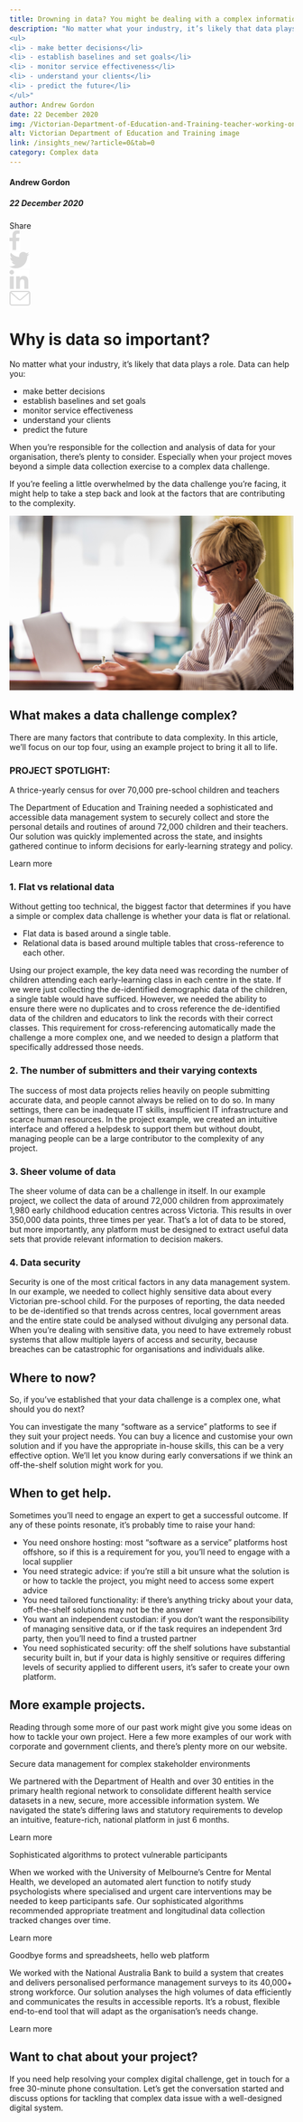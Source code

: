```yaml
---
title: Drowning in data? You might be dealing with a complex information challenge.
description: "No matter what your industry, it’s likely that data plays a role. Data can help you:
<ul>
<li> - make better decisions</li>
<li> - establish baselines and set goals</li>
<li> - monitor service effectiveness</li>
<li> - understand your clients</li>
<li> - predict the future</li>
</ul>"
author: Andrew Gordon
date: 22 December 2020
img: /Victorian-Department-of-Education-and-Training-teacher-working-on-computer.jpg
alt: Victorian Department of Education and Training image
link: /insights_new/?article=0&tab=0
category: Complex data
---
```


<div class="grid grid-cols-12">

<div class="col-span-12 lg:col-span-3 blog-sidebar">
<div class="blog-sidebar-author">

#### Andrew Gordon

##### 22 December 2020
</div>
<div class="grid grid-cols-4">
<div class="col-span-3 lg:col-span-4 blog-social-media grid grid-cols-5 justify-items-start lg:justify-items-center hidden">
<div class="col-span-1">
Share
</div>

<div class="col-span-1">
<img class="h-4" src="/Facebook.svg" />
</div>

<div class="col-span-1">
<img class="h-4" src="/Twitter.svg" />
</div>

<div class="col-span-1">
<img class="h-4" src="/Linkedin.svg" />
</div>

<div class="col-span-1">
<a href="mailto:info@strategicdata.com.au">
<img class="h-4" src="/Email.svg" />
</a>
</div>

</div>
</div>
</div>


<div class="col-span-12 lg:col-span-9 lg:col-start-4 xl:col-span-8 xl:col-start-5 lg:pl-6 xl:pl-0 blog-text">
<div>

# Why is data so important?
No matter what your industry, it’s likely that data plays a role. Data can help you:
<div class="blog-text-list">
<ul>
  <li>make better decisions</li>
  <li>establish baselines and set goals</li>
  <li>monitor service effectiveness</li>
  <li>understand your clients</li>
  <li>predict the future</li>
</ul>
</div>

When you’re responsible for the collection and analysis of data for your organisation, there’s plenty to consider. Especially when your project moves beyond a simple data collection exercise to a complex data challenge.

If you’re feeling a little overwhelmed by the data challenge you’re facing, it might help to take a step back and look at the factors that are contributing to the complexity.

![Victorian Department of Education and Training image](/Victorian-Department-of-Education-and-Training-teacher-working-on-computer.jpg)

## What makes a data challenge complex?
There are many factors that contribute to data complexity. In this article, we’ll focus on our top four, using an example project to bring it all to life.

<div class="bg-logiclylightgrey px-12 pt-12 pb-6 my-4">

### PROJECT SPOTLIGHT:
<div class="font-semibold text-sm pr-12 pt-2">A thrice-yearly census for over 70,000 pre-school children and teachers</div>

<span class="text-sm">The Department of Education and Training needed a sophisticated and accessible data management system to securely collect and store the personal details and routines of around 72,000 children and their teachers. Our solution was quickly implemented across the state, and insights gathered continue to inform decisions for early-learning strategy and policy.</span>

<div class="pt-2 text-sm">

<NuxtLink to="/projects/?article=0&tab=3">Learn more</NuxtLink>
</div>
</div>

### 1. Flat vs relational data
Without getting too technical, the biggest factor that determines if you have a simple or complex data challenge is whether your data is flat or relational.
<div class="blog-text-list">
<ul>
  <li>Flat data is based around a single table. </li>
  <li>Relational data is based around multiple tables that cross-reference to each other.</li>
</ul>
</div>

Using our project example, the key data need was recording the number of children attending each early-learning class in each centre in the state. If we were just collecting the de-identified demographic data of the children, a single table would have sufficed. However, we needed the ability to ensure there were no duplicates and to cross reference the de-identified data of the children and educators to link the records with their correct classes. This requirement for cross-referencing automatically made the challenge a more complex one, and we needed to design a platform that specifically addressed those needs.

### 2. The number of submitters and their varying contexts

The success of most data projects relies heavily on people submitting accurate data, and people cannot always be relied on to do so.  In many settings, there can be inadequate IT skills, insufficient IT infrastructure and scarce human resources. In the project example, we created an intuitive interface and offered a helpdesk to support them but without doubt, managing people can be a large contributor to the complexity of any project.

### 3. Sheer volume of data

The sheer volume of data can be a challenge in itself. In our example project, we collect the data of around 72,000 children from approximately 1,980 early childhood education centres across Victoria. This results in over 350,000 data points, three times per year. That’s a lot of data to be stored, but more importantly, any platform must be designed to extract useful data sets that provide relevant information to decision makers.

### 4. Data security

Security is one of the most critical factors in any data management system. In our example, we needed to collect highly sensitive data about every Victorian pre-school child. For the purposes of reporting, the data needed to be de-identified so that trends across centres, local government areas and the entire state could be analysed without divulging any personal data. When you’re dealing with sensitive data, you need to have extremely robust systems that allow multiple layers of access and security, because breaches can be catastrophic for organisations and individuals alike.

## Where to now?

So, if you’ve established that your data challenge is a complex one, what should you do next?

You can investigate the many “software as a service” platforms to see if they suit your project needs. You can buy a licence and customise your own solution and if you have the appropriate in-house skills, this can be a very effective option. We’ll let you know during early conversations if we think an off-the-shelf solution might work for you.

## When to get help.

Sometimes you’ll need to engage an expert to get a successful outcome. If any of these points resonate, it’s probably time to raise your hand:
<div class="blog-text-list">
<ul>
  <li>You need onshore hosting: most “software as a service” platforms host offshore, so if this is a requirement for you, you’ll need to engage with a local supplier</li>
  <li>You need strategic advice: if you’re still a bit unsure what the solution is or how to tackle the project, you might need to access some expert advice</li>
  <li>You need tailored functionality: if there’s anything tricky about your data, off-the-shelf solutions may not be the answer</li>
  <li>You want an independent custodian: if you don’t want the responsibility of managing sensitive data, or if the task requires an independent 3rd party, then you’ll need to find a trusted partner</li>
  <li>You need sophisticated security: off the shelf solutions have substantial security built in, but if your data is highly sensitive or requires differing levels of security applied to different users, it’s safer to create your own platform.</li>
</ul>
</div>

## More example projects.

Reading through some more of our past work might give you some ideas on how to tackle your own project. Here a few more examples of our work with corporate and government clients, and there’s plenty more on <NuxtLink to="/projects">our website</NuxtLink>.
</div>
</div>

<div class="col-span-12 lg:col-span-9 lg:col-start-4 xl:col-span-8 xl:col-start-5 -my-10 lg:my-0 lg:pl-6 xl:pl-0 blog-text">

<div class="bg-logiclylightgrey px-12 pt-12 pb-6 mb-4 mt-2">
<div class="font-semibold text-sm pt-2 pb-2">Secure data management for complex stakeholder environments</div>

<span class="text-sm">We partnered with the Department of Health and over 30 entities in the primary health regional network to consolidate different health service datasets in a new, secure, more accessible information system. We navigated the state’s differing laws and statutory requirements to develop an intuitive, feature-rich, national platform in just 6 months.</span>

<div class="pt-2 text-sm">

<NuxtLink to="/projects/?article=2&tab=1">Learn more</NuxtLink>
</div>
</div>


<div class="bg-logiclylightgrey px-12 pt-12 pb-6 mb-4 mt-2">
<div class="font-semibold text-sm pt-2 pb-2">Sophisticated algorithms to protect vulnerable participants</div>

<span class="text-sm">When we worked with the University of Melbourne’s Centre for Mental Health, we developed an automated alert function to notify study psychologists where specialised and urgent care interventions may be needed to keep participants safe. Our sophisticated algorithms recommended appropriate treatment and longitudinal data collection tracked changes over time.</span>

<div class="pt-2 text-sm">

<NuxtLink to="/projects/?article=0&tab=0">Learn more</NuxtLink>
</div>
</div>


<div class="bg-logiclylightgrey px-12 pt-12 pb-6 mb-2 mt-2">
<div class="font-semibold text-sm pt-2 pb-2">Goodbye forms and spreadsheets, hello web platform</div>

<span class="text-sm">We worked with the National Australia Bank to build a system that creates and delivers personalised performance management surveys to its 40,000+ strong workforce. Our solution analyses the high volumes of data efficiently and communicates the results in accessible reports. It’s a robust, flexible end-to-end tool that will adapt as the organisation’s needs change.</span>

<div class="pt-2 text-sm">

<NuxtLink to="/projects/?article=4&tab=5">Learn more</NuxtLink>
</div>
</div>

</div>

<div class="col-span-12 lg:col-span-9 lg:col-start-4 xl:col-span-8 xl:col-start-5 lg:pl-6 xl:pl-0 blog-text">
<div>

## Want to chat about your project?

If you need help resolving your complex digital challenge, <NuxtLink to="/contactus">get in touch</NuxtLink> for a free 30-minute phone consultation. Let’s get the conversation started and discuss options for tackling that complex data issue with a well-designed digital system.

</div>
</div>

</div>
